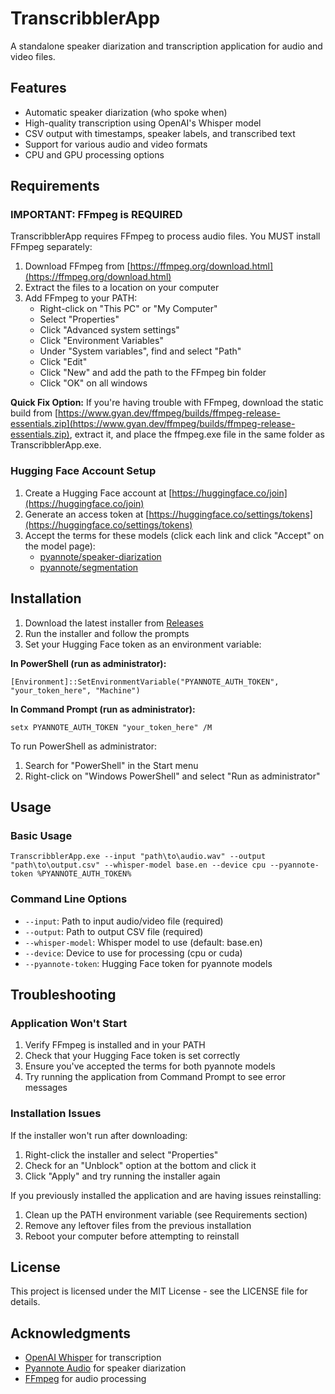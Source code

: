 # TranscribblerApp

A standalone speaker diarization and transcription application for audio and video files.

## Features

- Automatic speaker diarization (who spoke when)
- High-quality transcription using OpenAI's Whisper model
- CSV output with timestamps, speaker labels, and transcribed text
- Support for various audio and video formats
- CPU and GPU processing options

## Requirements

### IMPORTANT: FFmpeg is REQUIRED

TranscribblerApp requires FFmpeg to process audio files. You MUST install FFmpeg separately:

1. Download FFmpeg from [https://ffmpeg.org/download.html](https://ffmpeg.org/download.html)
2. Extract the files to a location on your computer
3. Add FFmpeg to your PATH:
   - Right-click on "This PC" or "My Computer"
   - Select "Properties"
   - Click "Advanced system settings"
   - Click "Environment Variables"
   - Under "System variables", find and select "Path"
   - Click "Edit"
   - Click "New" and add the path to the FFmpeg bin folder
   - Click "OK" on all windows

**Quick Fix Option:** If you're having trouble with FFmpeg, download the static build from [https://www.gyan.dev/ffmpeg/builds/ffmpeg-release-essentials.zip](https://www.gyan.dev/ffmpeg/builds/ffmpeg-release-essentials.zip), extract it, and place the ffmpeg.exe file in the same folder as TranscribblerApp.exe.

### Hugging Face Account Setup

1. Create a Hugging Face account at [https://huggingface.co/join](https://huggingface.co/join)
2. Generate an access token at [https://huggingface.co/settings/tokens](https://huggingface.co/settings/tokens)
3. Accept the terms for these models (click each link and click "Accept" on the model page):
   - [pyannote/speaker-diarization](https://huggingface.co/pyannote/speaker-diarization)
   - [pyannote/segmentation](https://huggingface.co/pyannote/segmentation)

## Installation

1. Download the latest installer from [Releases](https://github.com/huwpee/TranscribblerSRI400/releases)
2. Run the installer and follow the prompts
3. Set your Hugging Face token as an environment variable:

**In PowerShell (run as administrator):**
```
[Environment]::SetEnvironmentVariable("PYANNOTE_AUTH_TOKEN", "your_token_here", "Machine")
```

**In Command Prompt (run as administrator):**
```
setx PYANNOTE_AUTH_TOKEN "your_token_here" /M
```

To run PowerShell as administrator:
1. Search for "PowerShell" in the Start menu
2. Right-click on "Windows PowerShell" and select "Run as administrator"

## Usage

### Basic Usage

```
TranscribblerApp.exe --input "path\to\audio.wav" --output "path\to\output.csv" --whisper-model base.en --device cpu --pyannote-token %PYANNOTE_AUTH_TOKEN%
```

### Command Line Options

- `--input`: Path to input audio/video file (required)
- `--output`: Path to output CSV file (required)
- `--whisper-model`: Whisper model to use (default: base.en)
- `--device`: Device to use for processing (cpu or cuda)
- `--pyannote-token`: Hugging Face token for pyannote models

## Troubleshooting

### Application Won't Start

1. Verify FFmpeg is installed and in your PATH
2. Check that your Hugging Face token is set correctly
3. Ensure you've accepted the terms for both pyannote models
4. Try running the application from Command Prompt to see error messages

### Installation Issues

If the installer won't run after downloading:
1. Right-click the installer and select "Properties"
2. Check for an "Unblock" option at the bottom and click it
3. Click "Apply" and try running the installer again

If you previously installed the application and are having issues reinstalling:
1. Clean up the PATH environment variable (see Requirements section)
2. Remove any leftover files from the previous installation
3. Reboot your computer before attempting to reinstall

## License

This project is licensed under the MIT License - see the LICENSE file for details.

## Acknowledgments

- [OpenAI Whisper](https://github.com/openai/whisper) for transcription
- [Pyannote Audio](https://github.com/pyannote/pyannote-audio) for speaker diarization
- [FFmpeg](https://ffmpeg.org/) for audio processing
